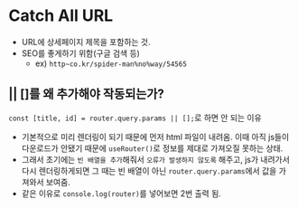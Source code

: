 # Catch All URL

- URL에 상세페이지 제목을 포함하는 것.
- SEO를 좋게하기 위함(구글 검색 등)
  - ex) `http~co.kr/spider-man%no%way/54565`

## || []를 왜 추가해야 작동되는가?

`const [title, id] = router.query.params || [];`로 하면 안 되는 이유

- 기본적으로 미리 렌더링이 되기 때문에 먼저 html 파일이 내려옴. 이때 아직 js들이 다운로드가 안됐기 때문에 `useRouter()`로 정보를 제대로 가져오질 못하는 상태.
- 그래서 초기에는 `빈 배열을 추가`해줘서 `오류가 발생하지 않도록` 해주고, js가 내려가서 다시 렌더링하게되면 그 때는 빈 배열이 아닌 `router.query.params`에서 값을 가져와서 보여줌.
- 같은 이유로 `console.log(router)`를 넣어보면 2번 출력 됨.
